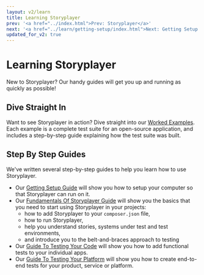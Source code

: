 ```yaml
---
layout: v2/learn
title: Learning Storyplayer
prev: '<a href="../index.html">Prev: Storyplayer</a>'
next: '<a href="../learn/getting-setup/index.html">Next: Getting Setup For Storyplayer</a>'
updated_for_v2: true
---
```


# Learning Storyplayer

New to Storyplayer? Our handy guides will get you up and running as quickly as possible!

## Dive Straight In

Want to see Storyplayer in action? Dive straight into our [Worked Examples](worked-examples/index.html). Each example is a complete test suite for an open-source application, and includes a step-by-step guide explaining how the test suite was built.

## Step By Step Guides

We've written several step-by-step guides to help you learn how to use Storyplayer.

* Our [Getting Setup Guide](getting-setup/index.html) will show you how to setup your computer so that Storyplayer can run on it.
* Our [Fundamentals Of Storyplayer Guide](fundamentals/index.html) will show you the basics that you need to start using Storyplayer in your projects:
  * how to add Storyplayer to your `composer.json` file,
  * how to run Storyplayer,
  * help you understand stories, systems under test and test environments,
  * and introduce you to the belt-and-braces approach to testing
* Our [Guide To Testing Your Code](test-your-code/index.html) will show you how to add functional tests to your individual apps.
* Our [Guide To Testing Your Platform](test-your-platform/index.html) will show you how to create end-to-end tests for your product, service or platform.
